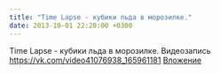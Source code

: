 ```yaml
---
title: "Time Lapse - кубики льда в морозилке."
date: 2013-10-01 22:20:00 +0300
---
```


Time Lapse - кубики льда в морозилке.
Видеозапись
<a class="vk-attach" href="https://vk.com/video41076938_165961181">https://vk.com/video41076938_165961181</a>
<a class="vk-attach" href="https://vk.com/video41076938_165961181">Вложение</a>
